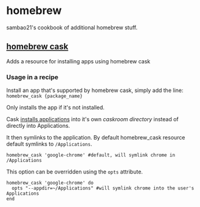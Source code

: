 # homebrew
sambao21's cookbook of additional homebrew stuff.

## [homebrew cask](https://github.com/phinze/homebrew-cask)
Adds a resource for installing apps using homebrew cask

### Usage in a recipe
Install an app that's supported by homebrew cask, simply add the line: `homebrew_cask {package_name}`

Only installs the app if it's not installed.

Cask [installs applications](https://github.com/phinze/homebrew-cask/blob/master/FAQ.md#why-use-homebrews-cellar-why-not-just-manage-apps-directly-in-applications) into it's own *caskroom directory* instead of directly into Applications.

It then symlinks to the application. By default homebrew_cask resource default symlinks to `/Applications`.

    homebrew_cask 'google-chrome' #default, will symlink chrome in /Applications

This option can be overridden using the `opts` attribute.

    homebrew_cask 'google-chrome' do
      opts "--appdir=~/Applications" #will symlink chrome into the user's Applications
    end
